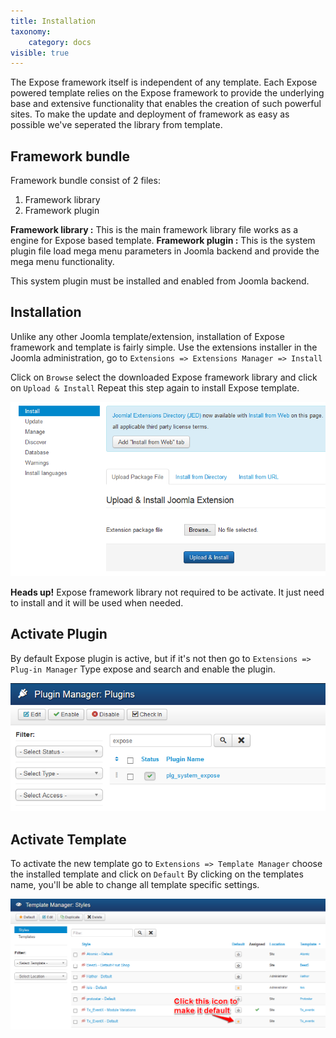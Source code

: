 ```yaml
---
title: Installation
taxonomy:
    category: docs
visible: true
---
```


The Expose framework itself is independent of any template. Each Expose powered template relies on the Expose framework to provide the underlying base and extensive functionality that enables the creation of such powerful sites. To make the update and deployment of framework as easy as possible we've seperated the library from template.

## Framework bundle
Framework bundle consist of 2 files:
1. Framework library
1. Framework plugin

__Framework library :__ This is the main framework library file works as a engine for Expose based template.
__Framework plugin :__ This is the system plugin file load mega menu parameters in Joomla backend and provide the mega menu functionality.
<p class="alert alert-warning">This system plugin must be installed and enabled from Joomla backend.</p>

## Installation
Unlike any other Joomla template/extension, installation of Expose framework and template is fairly simple. Use the extensions installer in the Joomla administration, go to ```Extensions => Extensions Manager => Install```

Click on ```Browse``` select the downloaded Expose framework library and click on ```Upload & Install``` Repeat this step again to install Expose template.

![Joomla Template/Extension installation](extensions-manager1.png)
<p class="alert alert-info"><strong>Heads up!</strong> Expose framework library not required to be activate. It just need to install and it will be used when needed.</p>

## Activate Plugin
By default Expose plugin is active, but if it's not then go to ```Extensions => Plug-in Manager``` Type expose and search and enable the plugin.

![Expose system plugin](extensions-manager2.png)

## Activate Template
To activate the new template go to ```Extensions => Template Manager``` choose the installed template and click on ```Default```
By clicking on the templates name, you'll be able to change all template specific settings.

![Expose template](extensions-manager3.png)